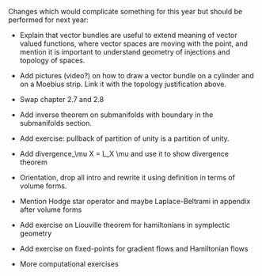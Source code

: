 Changes which would complicate something for this year but should be performed for next year:

- Explain that vector bundles are useful to extend meaning of vector valued functions, where vector spaces are moving with the point, and mention it is important to understand geometry of injections and topology of spaces.

- Add pictures (video?) on how to draw a vector bundle on a cylinder and on a Moebius strip. Link it with the topology justification above.

- Swap chapter 2.7 and 2.8

- Add inverse theorem on submanifolds with boundary in the submanifolds section.

- Add exercise: pullback of partition of unity is a partition of unity.

- Add divergence_\mu X = L_X \mu and use it to show divergence theorem

- Orientation, drop all intro and rewrite it using definition in terms of volume forms.

- Mention Hodge star operator and maybe Laplace-Beltrami in appendix after volume forms

- Add exercise on Liouville theorem for hamiltonians in symplectic geometry

- Add exercise on fixed-points for gradient flows and Hamiltonian flows

- More computational exercises
